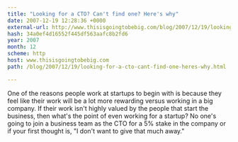 ```yaml
---
title: "Looking for a CTO? Can't find one? Here's why"
date: 2007-12-19 12:28:36 +0000
external-url: http://www.thisisgoingtobebig.com/blog/2007/12/19/looking-for-a-cto-cant-find-one-heres-why.html
hash: 34a0ef4d16552f445df563aafc8b2fd6
year: 2007
month: 12
scheme: http
host: www.thisisgoingtobebig.com
path: /blog/2007/12/19/looking-for-a-cto-cant-find-one-heres-why.html

---
```


One of the reasons people work at startups to begin with is because they feel like their work will be a lot more rewarding versus working in a big company.  If their work isn't highly valued by the people that start the business, then what's the point of even working for a startup?  No one's going to join a business team as the CTO for a 5% stake in the company or if your first thought is, "I don't want to give that much away."
